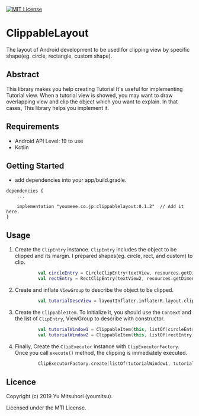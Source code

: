 [![MIT License](http://img.shields.io/badge/license-MIT-blue.svg?style=flat)](LICENSE)

# ClippableLayout


The layout of Android development to be used for clipping view by specific shape(eg. circle, rectangle, custom shape).


## Abstract


This library makes you help creating Tutorial
It's useful for implementing Tutorial view.
When a tutorial view is showed, you may want to draw overlapping view and clip the object which you want to explain.
In that cases, This library helps you implement it.


## Requirements


- Android API Level: 19 to use
- Kotlin

## Getting Started


- add dependencies into your app/build.gradle.

```
dependencies {
    ...
    
    implementation "youmeee.co.jp:clippablelayout:0.1.2"  // Add it here.
}
```


## Usage


1. Create the `ClipEntry` instance. `ClipEntry` includes the object to be clipped and its margin. I prepared shapes(eg. circle, rect, and custom) to clip.

```kotlin
            val circleEntry = CircleClipEntry(textView, resources.getDimension(R.dimen.circle_clip_margin))
            val rectEntry = RectClipEntry(textView2, resources.getDimension(R.dimen.circle_clip_margin))
```

2. Create and inflate `ViewGroup` to describe the object to be clipped.

```kotlin
            val tutorialDescView = layoutInflater.inflate(R.layout.clippable_description, null)
```

3. Create the `ClippableItem`. To initialize it, you should use the `Context` and the list of `ClipEntry`, ViewGroup to describe with constructor.

```kotlin
            val tutorialWindow1 = ClippableItem(this, listOf(circleEntry, rectEntry))
            val tutorialWindow2 = ClippableItem(this, listOf(rectEntry), imageView)
```

4. Finally, Create the `ClipExecutor` instance with `ClipExecutorFactory`. Once you call `execute()` method, the clipping is immediately executed.

```kotlin
            ClipExecutorFactory.create(listOf(tutorialWindow1, tutorialWindow2), window, container).execute()
```

## Licence

Copyright (c) 2019 Yu Mitsuhori (youmitsu).

Licensed under the MTI License.